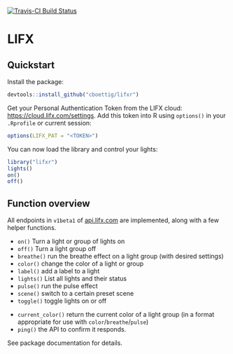 <!-- README.md is generated from README.Rmd. Please edit that file -->
[![Travis-CI Build Status](https://travis-ci.org/cboettig/lifxr.svg?branch=master)](https://travis-ci.org/cboettig/lifxr)

LIFX
====

Quickstart
----------

Install the package:

``` r
devtools::install_github("cboettig/lifxr")
```

Get your Personal Authentication Token from the LIFX cloud: [<https://cloud.lifx.com/settings>](https://cloud.lifx.com/settings). Add this token into R using `options()` in your `.Rprofile` or current session:

``` r
options(LIFX_PAT = "<TOKEN>")
```

You can now load the library and control your lights:

``` r
library("lifxr")
lights()
on()
off()
```

Function overview
-----------------

All endpoints in `v1beta1` of [api.lifx.com](https://api.lifx.com) are implemented, along with a few helper functions.

-   `on()` Turn a light or group of lights on
-   `off()` Turn a light group off
-   `breathe()` run the breathe effect on a light group (with desired settings)
-   `color()` change the color of a light or group
-   `label()` add a label to a light
-   `lights()` List all lights and their status
-   `pulse()` run the pulse effect
-   `scene()` switch to a certain preset scene
-   `toggle()` toggle lights on or off

<!-- API not working? 
- `parse_color()` Return the HSBK for a color string
-->
-   `current_color()` return the current color of a light group (in a format appropriate for use with `color`/`breathe`/`pulse`)
-   `ping()` the API to confirm it responds.

See package documentation for details.
